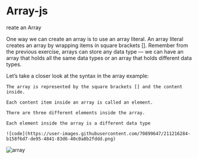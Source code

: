 # Array-js


reate an Array

One way we can create an array is to use an array literal. An array literal creates an array by wrapping items in square brackets []. Remember from the previous exercise, arrays can store any data type — we can have an array that holds all the same data types or an array that holds different data types. 

Let’s take a closer look at the syntax in the array example:

    The array is represented by the square brackets [] and the content inside.
    
    Each content item inside an array is called an element.
    
    There are three different elements inside the array.
    
    Each element inside the array is a different data type
    
    ![code](https://user-images.githubusercontent.com/70899647/211216284-b158f6d7-de95-4841-83d6-40c0a8b2fddd.png)
    
    
![array](https://user-images.githubusercontent.com/70899647/211216286-14ca85dc-76d6-49cb-8f61-9942135cd48a.png)

